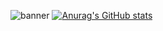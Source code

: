 ![banner](https://user-images.githubusercontent.com/75189508/183313840-fbca3224-364c-4014-b5d5-7b5798330f06.png)
[![Anurag's GitHub stats](https://github-readme-stats.vercel.app/api?username=realTristan)](https://github.com/anuraghazra/github-readme-stats)